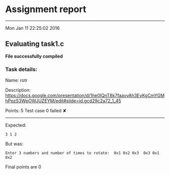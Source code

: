 # Assignment report
---
Mon Jan 11 22:25:02 2016

## Evaluating task1.c

**File successfully compiled**

### Task details:

Name: rotr

Description: https://docs.google.com/presentation/d/1he0lQnT8k7faavvAh3EyKgCmYGMhPpzS3WpOWJUZEYM/edit#slide=id.gcd29c2a72_1_45

Points: 5
Test case 0 failed ✘ 

---
Expected:
```
3 1 2
```
But was:
```
Enter 3 numbers and number of times to rotate:  0x1 0x2 0x3  0x3 0x1 0x2
```

 Final points are 0
